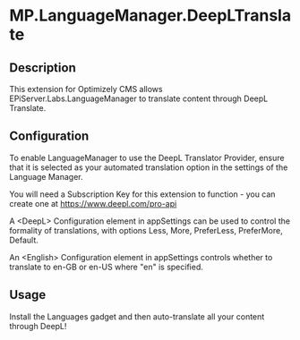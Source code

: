 # MP.LanguageManager.DeepLTranslate

## Description

This extension for Optimizely CMS allows EPiServer.Labs.LanguageManager to translate content through DeepL Translate.

## Configuration

To enable LanguageManager to use the DeepL Translator Provider, ensure that it is selected as your automated translation option in the settings of the Language Manager.

You will need a Subscription Key for this extension to function - you can create one at https://www.deepl.com/pro-api

A &lt;DeepL&gt; Configuration element in appSettings can be used to control the formality of translations, with options Less, More, PreferLess, PreferMore, Default.

An &lt;English&gt; Configuration element in appSettings controls whether to translate to en-GB or en-US where "en" is specified.

## Usage

Install the Languages gadget and then auto-translate all your content through DeepL!

